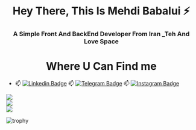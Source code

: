  <h1 align="center">Hey There, This Is Mehdi Babalui ⚡</h1>
 <h3 align="center">A Simple Front And BackEnd Developer From Iran _Teh And Love Space  </h1>

 <h1 align="center">Where U Can Find me </h1>

- :mailbox: [![Linkedin Badge](https://img.shields.io/badge/-MehdiBabalui-blue?style=flat&logo=Linkedin&logoColor=white)](https://www.linkedin.com/in/mahdi-babalui-554009260 )
:mailbox: [![Telegram Badge](https://img.shields.io/badge/-MehdiBabalui-green?style=flat&logo=Telegram&logoColor=white)](https://www.telegram.me/Mrm20201 )
:mailbox: [![Instagram Badge](https://img.shields.io/badge/-MehdiBabalui-purple?style=flat&logo=Instagram&logoColor=white)](https://www.instagram.com/Mahdi_Babalui )


![](https://github-readme-stats.vercel.app/api?username=mahdimrm&theme=dark&hide_border=false&include_all_commits=true&count_private=true)<br/>
![](https://github-readme-streak-stats.herokuapp.com/?user=mahdimrm&theme=dark&hide_border=false)<br/>
![](https://github-readme-stats.vercel.app/api/top-langs/?username=mahdimrm&theme=dark&hide_border=false&include_all_commits=true&count_private=true&layout=compact&langs_count=15)

![trophy](https://github-profile-trophy.vercel.app/?username=mahdimrm)
<!--
**mahdimrm/mahdimrm** is a ✨ _special_ ✨ repository because its `README.md` (this file) appears on your GitHub profile.

Here are some ideas to get you started:

- 🔭 I’m currently working on ...
- 🌱 I’m currently learning ...
- 👯 I’m looking to collaborate on ...
- 🤔 I’m looking for help with ...
- 💬 Ask me about ...
- 📫 How to reach me: ...
- 😄 Pronouns: ...
- ⚡ Fun fact: ...
-->
